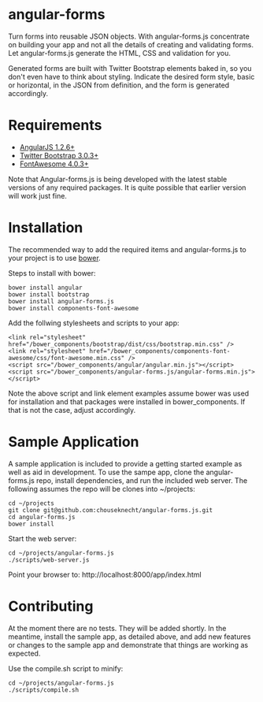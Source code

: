 angular-forms
=============

Turn forms into reusable JSON objects. With angular-forms.js concentrate on building your app and not all the details of creating and validating forms. Let angular-forms.js generate the HTML, CSS and validation for you. 

Generated forms are built with Twitter Bootstrap elements baked in, so you don't even have to think about styling. Indicate the desired form style, basic or horizontal, in the JSON from definition, and the form is generated accordingly.

Requirements
============

* [AngularJS 1.2.6+](http://www.angularjs.org)
* [Twitter Bootstrap 3.0.3+](http://www.getbootstrap.com)
* [FontAwesome 4.0.3+](http://www.fontawesome.io) 

Note that Angular-forms.js is being developed with the latest stable versions of any required packages. It is quite possible that earlier version will work just fine.

Installation
============

The recommended way to add the required items and angular-forms.js to your project is to use [bower](http://www.bower.io). 

Steps to install with bower:

    bower install angular
    bower install bootstrap
    bower install angular-forms.js
    bower install components-font-awesome

Add the follwing stylesheets and scripts to your app: 

    <link rel="stylesheet" href="/bower_components/bootstrap/dist/css/bootstrap.min.css" />
    <link rel="stylesheet" href="/bower_components/components-font-awesome/css/font-awesome.min.css" /> 
    <script src="/bower_components/angular/angular.min.js"></script> 
    <script src="/bower_components/angular-forms.js/angular-forms.min.js"></script>

Note the above script and link element examples assume bower was used for installation and that packages were installed in bower_components. If that is not the case, adjust accordingly. 

Sample Application
================== 

A sample application is included to provide a getting started example as well as aid in development. To use the sampe app, clone the angular-forms.js repo, install dependencies, and run the included web server. The following assumes the repo will be clones into ~/projects:

    cd ~/projects
    git clone git@github.com:chouseknecht/angular-forms.js.git  
    cd angular-forms.js 
    bower install

Start the web server:

    cd ~/projects/angular-forms.js
    ./scripts/web-server.js

Point your browser to: http://localhost:8000/app/index.html

Contributing
============

At the moment there are no tests. They will be added shortly. In the meantime, install the sample app, as detailed above, and add new features or changes to the sample app and demonstrate that things are working as expected.    

Use the compile.sh script to minify:

    cd ~/projects/angular-forms.js
    ./scripts/compile.sh
    
